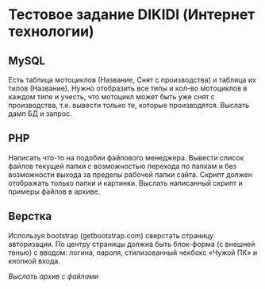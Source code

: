 # Тестовое задание DIKIDI (Интернет технологии)


## MySQL

Есть таблица мотоциклов (Название, Снят с производства) и таблица их типов (Название).
Нужно отобразить все типы и кол-во мотоциклов в каждом типе и учесть, что мотоцикл
может быть уже снят с производства, т.е. вывести только те, которые производятся.
Выслать дамп БД и запрос.

## PHP

Написать что-то на подобии файлового менеджера. Вывести список файлов текущей
папки с возможностью перехода по папкам и без возможности выхода за пределы
рабочей папки сайта. Скрипт должен отображать только папки и картинки.
Выслать написанный скрипт и примеры файлов в архиве.

## Верстка

Используя bootstrap (getbootstrap.com) сверстать страницу авторизации. По центру
страницы должна быть блок-форма (с внешней тенью) с вводом: логина, пароля,
стилизованный чекбокс «Чужой ПК» и кнопкой входа.

[Пример]: http://www.info-proekt.ru/upload/medialibrary/48a/48aed57ffd6637777074f56b8328cbab.jpg

*Выслать архив с файлами*
